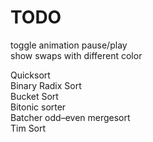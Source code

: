 # TODO
toggle animation pause/play </br>
show swaps with different color </br>

Quicksort </br>
Binary Radix Sort </br>
Bucket Sort </br>
Bitonic sorter </br>
Batcher odd–even mergesort </br>
Tim Sort </br>
